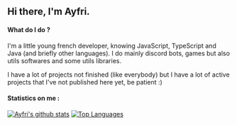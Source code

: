 ## Hi there, I'm Ayfri.
#### What do I do ?
I'm a little young french developer, knowing JavaScript, TypeScript and Java (and briefly other languages).
I do mainly discord bots, games but also utils softwares and some utils libraries.

I have a lot of projects not finished (like everybody) but I have a lot of active projects that I've not published here yet, be patient :)

#### Statistics on me :

[![Ayfri's github stats](https://github-readme-stats.vercel.app/api?username=Ayfri)](https://github.com/anuraghazra/github-readme-stats)
[![Top Languages](https://github-readme-stats.vercel.app/api/top-langs/?username=Ayfri)](https://github.com/anuraghazra/github-readme-stats)


